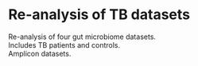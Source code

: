 # Re-analysis of TB datasets
Re-analysis of four gut microbiome datasets.  
Includes TB patients and controls.  
Amplicon datasets.
